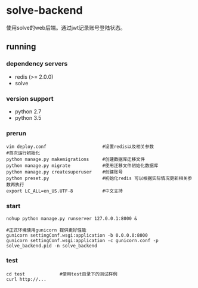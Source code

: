 # solve-backend #


使用solve的web后端。通过jwt记录账号登陆状态。


running
--------------
### dependency servers ###
* redis (>= 2.0.0)
* solve

### version support ###
* python 2.7
* python 3.5

### prerun ###
```shell
vim deploy.conf                     #设置redis以及相关参数
#首次运行初始化
python manage.py makemigrations     #创建数据库迁移文件
python manage.py migrate            #使用迁移文件初始化数据库
python manage.py createsuperuser    #创建账号
python preset.py                    #初始化redis 可以根据实际情况更新相关参数再执行
export LC_ALL=en_US.UTF-8           #中文支持
```

### start ###
```shell
nohup python manage.py runserver 127.0.0.1:8000 &

#正式环境使用gunicorn 提供更好性能
gunicorn settingConf.wsgi:application -b 0.0.0.0:8000 
gunicorn settingConf.wsgi:application -c gunicorn.conf -p solve_backend.pid -n solve_backend
```

### test ###
```shell
cd test             #使用test目录下的测试样例
curl http://...
```